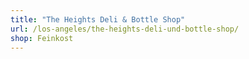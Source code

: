 ```yaml
---
title: "The Heights Deli & Bottle Shop"
url: /los-angeles/the-heights-deli-und-bottle-shop/
shop: Feinkost
---
```

